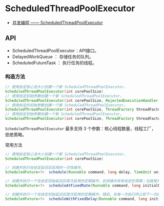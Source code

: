 # ScheduledThreadPoolExecutor

- [并发编程 —— ScheduledThreadPoolExecutor](https://juejin.im/post/5ae75604f265da0ba56753cd)

## API

- ScheduledThreadPoolExecutor：API接口。
- DelayedWorkQueue ： 存储任务的队列。
- ScheduledFutureTask ： 执行任务的线程。

### 构造方法

```java
// 使用给定核心池大小创建一个新 ScheduledThreadPoolExecutor。
ScheduledThreadPoolExecutor(int corePoolSize)  
// 使用给定初始参数创建一个新 ScheduledThreadPoolExecutor。
ScheduledThreadPoolExecutor(int corePoolSize, RejectedExecutionHandler handler)  
// 使用给定的初始参数创建一个新 ScheduledThreadPoolExecutor。
ScheduledThreadPoolExecutor(int corePoolSize, ThreadFactory threadFactory)  
// 使用给定初始参数创建一个新 ScheduledThreadPoolExecutor。
ScheduledThreadPoolExecutor(int corePoolSize, ThreadFactory threadFactory, RejectedExecutionHandler handler)
```

`ScheduledThreadPoolExecutor` 最多支持 3 个参数：核心线程数量，线程工厂，拒绝策略。

常用方法

```java
// 使用给定核心池大小创建一个新 ScheduledThreadPoolExecutor。
ScheduledThreadPoolExecutor(int corePoolSize)  

// 创建并执行在给定延迟后启用的一次性操作。  
ScheduledFuture<?>	schedule(Runnable command, long delay, TimeUnit unit) 
  
// 创建并执行一个在给定初始延迟后首次启用的定期操作，后续操作具有给定的周期；也就是将在 initialDelay 后开始执行，然后在 initialDelay+period 后执行，接着在 initialDelay + 2 * period 后执行，依此类推。 
ScheduledFuture<?>	scheduleAtFixedRate(Runnable command, long initialDelay, long period, TimeUnit unit) 

// 创建并执行一个在给定初始延迟后首次启用的定期操作，随后，在每一次执行终止和下一次执行开始之间都存在给定的延迟。       
ScheduledFuture<?>	scheduleWithFixedDelay(Runnable command, long initialDelay, long delay, TimeUnit unit)
```











